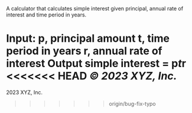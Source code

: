 A calculator that calculates simple interest given principal, annual rate of interest and time period in years.

Input:
   p, principal amount
   t, time period in years
   r, annual rate of interest
Output
   simple interest = p*t*r
<<<<<<< HEAD
_© 2023 XYZ, Inc._
=======
2023 XYZ, Inc.
>>>>>>> origin/bug-fix-typo
